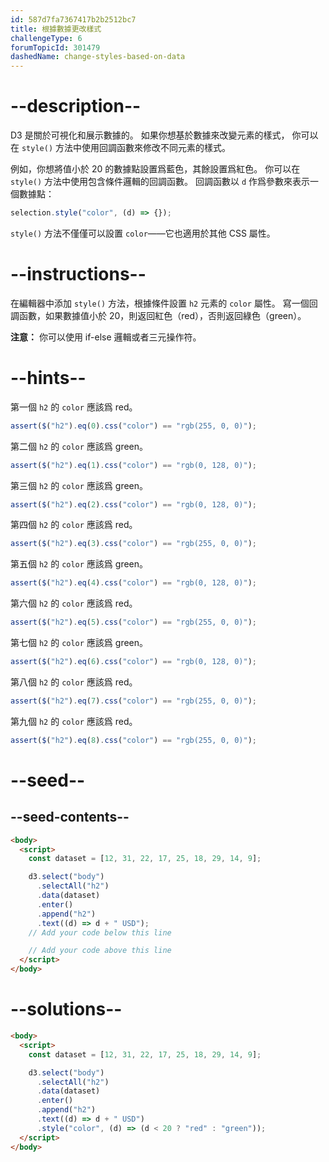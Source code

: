 ```yaml
---
id: 587d7fa7367417b2b2512bc7
title: 根據數據更改樣式
challengeType: 6
forumTopicId: 301479
dashedName: change-styles-based-on-data
---
```


# --description--

D3 是關於可視化和展示數據的。 如果你想基於數據來改變元素的樣式， 你可以在 `style()` 方法中使用回調函數來修改不同元素的樣式。

例如，你想將值小於 20 的數據點設置爲藍色，其餘設置爲紅色。 你可以在 `style()` 方法中使用包含條件邏輯的回調函數。 回調函數以 `d` 作爲參數來表示一個數據點：

```js
selection.style("color", (d) => {});
```

`style()` 方法不僅僅可以設置 `color`——它也適用於其他 CSS 屬性。

# --instructions--

在編輯器中添加 `style()` 方法，根據條件設置 `h2` 元素的 `color` 屬性。 寫一個回調函數，如果數據值小於 20，則返回紅色（red），否則返回綠色（green）。

**注意：** 你可以使用 if-else 邏輯或者三元操作符。

# --hints--

第一個 `h2` 的 `color` 應該爲 red。

```js
assert($("h2").eq(0).css("color") == "rgb(255, 0, 0)");
```

第二個 `h2` 的 `color` 應該爲 green。

```js
assert($("h2").eq(1).css("color") == "rgb(0, 128, 0)");
```

第三個 `h2` 的 `color` 應該爲 green。

```js
assert($("h2").eq(2).css("color") == "rgb(0, 128, 0)");
```

第四個 `h2` 的 `color` 應該爲 red。

```js
assert($("h2").eq(3).css("color") == "rgb(255, 0, 0)");
```

第五個 `h2` 的 `color` 應該爲 green。

```js
assert($("h2").eq(4).css("color") == "rgb(0, 128, 0)");
```

第六個 `h2` 的 `color` 應該爲 red。

```js
assert($("h2").eq(5).css("color") == "rgb(255, 0, 0)");
```

第七個 `h2` 的 `color` 應該爲 green。

```js
assert($("h2").eq(6).css("color") == "rgb(0, 128, 0)");
```

第八個 `h2` 的 `color` 應該爲 red。

```js
assert($("h2").eq(7).css("color") == "rgb(255, 0, 0)");
```

第九個 `h2` 的 `color` 應該爲 red。

```js
assert($("h2").eq(8).css("color") == "rgb(255, 0, 0)");
```

# --seed--

## --seed-contents--

```html
<body>
  <script>
    const dataset = [12, 31, 22, 17, 25, 18, 29, 14, 9];

    d3.select("body")
      .selectAll("h2")
      .data(dataset)
      .enter()
      .append("h2")
      .text((d) => d + " USD");
    // Add your code below this line

    // Add your code above this line
  </script>
</body>
```

# --solutions--

```html
<body>
  <script>
    const dataset = [12, 31, 22, 17, 25, 18, 29, 14, 9];

    d3.select("body")
      .selectAll("h2")
      .data(dataset)
      .enter()
      .append("h2")
      .text((d) => d + " USD")
      .style("color", (d) => (d < 20 ? "red" : "green"));
  </script>
</body>
```
